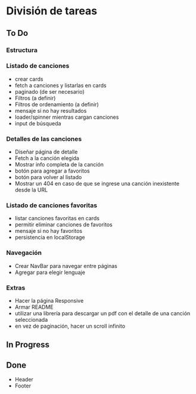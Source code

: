 # División de tareas

## To Do

### Estructura


### Listado de canciones

- crear cards
- fetch a canciones y listarlas en cards
- paginado (de ser necesario)
- Filtros (a definir)
- Filtros de ordenamiento (a definir)
- mensaje si no hay resultados
- loader/spinner mientras cargan canciones
- input de búsqueda

### Detalles de las canciones

- Diseñar página de detalle
- Fetch a la canción elegida
- Mostrar info completa de la canción
- botón para agregar a favoritos
- botón para volver al listado
- Mostrar un 404 en caso de que se ingrese una canción inexistente desde la URL

### Listado de canciones favoritas

- listar canciones favoritas en cards
- permitir eliminar canciones de favoritos
- mensaje si no hay favoritos
- persistencia en localStorage

### Navegación

- Crear NavBar para navegar entre páginas
- Agregar para elegir lenguaje

### Extras

- Hacer la página Responsive
- Armar README
- utilizar una librería para descargar un pdf con el detalle de una canción seleccionada
- en vez de paginación, hacer un scroll infinito

## In Progress

## Done

- Header
- Footer
